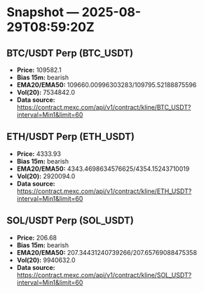 # Snapshot — 2025-08-29T08:59:20Z

## BTC/USDT Perp (BTC_USDT)
- **Price:** 109582.1
- **Bias 15m:** bearish
- **EMA20/EMA50:** 109660.00996303283/109795.52188875596
- **Vol(20):** 7534842.0
- **Data source:** https://contract.mexc.com/api/v1/contract/kline/BTC_USDT?interval=Min1&limit=60

## ETH/USDT Perp (ETH_USDT)
- **Price:** 4333.93
- **Bias 15m:** bearish
- **EMA20/EMA50:** 4343.4698634576625/4354.15243710019
- **Vol(20):** 2920094.0
- **Data source:** https://contract.mexc.com/api/v1/contract/kline/ETH_USDT?interval=Min1&limit=60

## SOL/USDT Perp (SOL_USDT)
- **Price:** 206.68
- **Bias 15m:** bearish
- **EMA20/EMA50:** 207.34431240739266/207.65769088475358
- **Vol(20):** 9940632.0
- **Data source:** https://contract.mexc.com/api/v1/contract/kline/SOL_USDT?interval=Min1&limit=60
